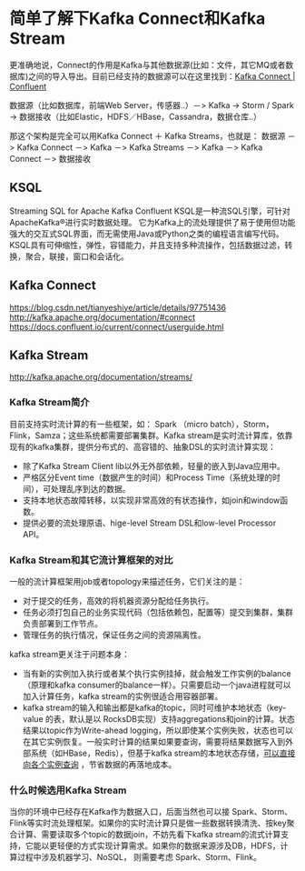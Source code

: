 # 简单了解下Kafka Connect和Kafka Stream

更准确地说，Connect的作用是Kafka与其他数据源(比如：文件，其它MQ或者数据库)之间的导入导出。目前已经支持的数据源可以在这里找到：[Kafka Connect | Confluent](https://www.confluent.io/hub)


数据源（比如数据库，前端Web Server，传感器..）－> Kafka -> Storm / Spark -> 数据接收（比如Elastic，HDFS／HBase，Cassandra，数据仓库..）

那这个架构是完全可以用Kafka Connect ＋ Kafka Streams，也就是：
数据源 －> Kafka Connect －> Kafka －> Kafka Streams －> Kafka －> Kafka Connect －> 数据接收

## KSQL 
Streaming SQL for Apache Kafka
Confluent KSQL是一种流SQL引擎，可针对ApacheKafka®进行实时数据处理。 它为Kafka上的流处理提供了易于使用但功能强大的交互式SQL界面，而无需使用Java或Python之类的编程语言编写代码。 KSQL具有可伸缩性，弹性，容错能力，并且支持多种流操作，包括数据过滤，转换，聚合，联接，窗口和会话化。

## Kafka Connect
https://blog.csdn.net/tianyeshiye/article/details/97751436
http://kafka.apache.org/documentation/#connect
https://docs.confluent.io/current/connect/userguide.html


## Kafka Stream
http://kafka.apache.org/documentation/streams/
### Kafka Stream简介
目前支持实时流计算的有一些框架，如： Spark （micro batch），Storm， Flink，Samza；这些系统都需要部署集群。Kafka stream是实时流计算库，依靠现有的kafka集群，提供分布式的、高容错的、抽象DSL的实时流计算实现：
- 除了Kafka Stream Client lib以外无外部依赖，轻量的嵌入到Java应用中。
- 严格区分Event time（数据产生的时间）和Process Time（系统处理的时间），可处理乱序到达的数据。
- 支持本地状态故障转移，以实现非常高效的有状态操作，如join和window函数。
- 提供必要的流处理原语、hige-level Stream DSL和low-level Processor API。

### Kafka Stream和其它流计算框架的对比

一般的流计算框架用job或者topology来描述任务，它们关注的是：
- 对于提交的任务，高效的将机器资源分配给任务执行。
- 任务必须打包自己的业务实现代码（包括依赖包，配置等）提交到集群，集群负责部署到工作节点。
- 管理任务的执行情况，保证任务之间的资源隔离性。

kafka stream更关注于问题本身：
- 当有新的实例加入执行或者某个执行实例挂掉，就会触发工作实例的balance（原理和kafka consumer的balance一样）。只需要启动一个java进程就可以加入计算任务，kafka stream的实例很适合用容器部署。
- kafka stream的输入和输出都是kafka的topic，同时可维护本地状态（key-value 的表，默认是以 RocksDB实现）支持aggregations和join的计算。状态结果以topic作为Write-ahead logging，所以即使某个实例失败，状态也可以在其它实例恢复。一般实时计算的结果如果要查询，需要将结果数据写入到外部系统（如HBase，Redis），但基于kafka stream的本地状态存储，[可以直接向各个实例查询](https://www.confluent.io/blog/unifying-stream-processing-and-interactive-queries-in-apache-kafka/) ，节省数据的再落地成本。

### 什么时候选用Kafka Stream

当你的环境中已经存在Kafka作为数据入口，后面当然也可以接 Spark、Storm、Flink等实时流处理框架。如果你的实时流计算只是做一些数据转换清洗、按key聚合计算、需要读取多个topic的数据join，不妨先看下kafka stream的流式计算支持，它能以更轻便的方式实现计算需求。如果你的数据来源涉及DB，HDFS，计算过程中涉及机器学习、NoSQL， 则需要考虑 Spark、Storm、Flink。




